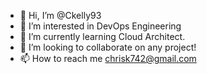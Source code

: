 - 👋 Hi, I’m @Ckelly93
- 👀 I’m interested in DevOps Engineering
- 🌱 I’m currently learning Cloud Architect.
- 💞️ I’m looking to collaborate on any project!
- 📫 How to reach me chrisk742@gmail.com

<!---
Ckelly93/Ckelly93 is a ✨ special ✨ repository because its `README.md` (this file) appears on your GitHub profile.
You can click the Preview link to take a look at your changes.
--->
